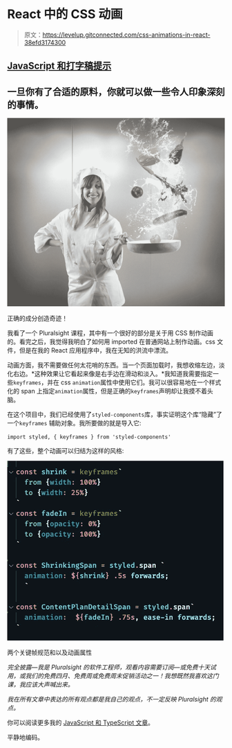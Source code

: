 # React 中的 CSS 动画

> 原文：<https://levelup.gitconnected.com/css-animations-in-react-38efd3174300>

## [JavaScript 和打字稿提示](https://gentille.us/typescript-tips-b74925485b78?sk=4c9067cf57be6406abc26e44cb7fb872)

## 一旦你有了合适的原料，你就可以做一些令人印象深刻的事情。

![](img/280515294bf10e3ca4705d59c3e1b35a.png)

正确的成分创造奇迹！

我看了一个 Pluralsight 课程，其中有一个很好的部分是关于用 CSS 制作动画的。看完之后，我觉得我明白了如何用 imported 在普通网站上制作动画。css 文件，但是在我的 React 应用程序中，我在无知的洪流中漂流。

动画方面，我不需要做任何太花哨的东西。当一个页面加载时，我想收缩左边，淡化右边。*这种效果让它看起来像是右手边在滑动和淡入。*我知道我需要指定一些`keyframes`，并在 css `animation`属性中使用它们。我可以很容易地在一个样式化的 span 上指定`animation`属性，但是正确的`keyframes`声明却让我摸不着头脑。

在这个项目中，我们已经使用了`styled-components`库，事实证明这个库“隐藏”了一个`keyframes` 辅助对象。我所要做的就是导入它:

```
import styled, { keyframes } from 'styled-components'
```

有了这些，整个动画可以归结为这样的风格:

![](img/84f4c4d4c4891a769a0971760ba5b03a.png)

两个关键帧规范和以及动画属性

*完全披露—我是 Pluralsight 的软件工程师，观看内容需要订阅—或免费十天试用，或我们的免费四月、免费周或免费周末促销活动之一！我想既然我喜欢这门课，我应该大声喊出来。*

*我在所有文章中表达的所有观点都是我自己的观点，不一定反映 Pluralsight 的观点。*

你可以阅读更多我的 [JavaScript 和 TypeScript 文章](https://gentille.us/typescript-tips-b74925485b78?sk=4c9067cf57be6406abc26e44cb7fb872)。

平静地编码。